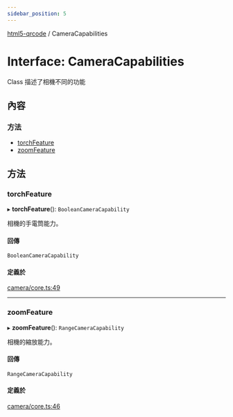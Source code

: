 ```yaml
---
sidebar_position: 5
---
```


[html5-qrcode](../) / CameraCapabilities

# Interface: CameraCapabilities

Class 描述了相機不同的功能
## 內容

### 方法

- [torchFeature](CameraCapabilities.md#torchfeature)
- [zoomFeature](CameraCapabilities.md#zoomfeature)

## 方法

### torchFeature

▸ **torchFeature**(): `BooleanCameraCapability`

相機的手電筒能力。

#### 回傳

`BooleanCameraCapability`

#### 定義於

[camera/core.ts:49](https://github.com/mebjas/html5-qrcode/blob/600717e/src/camera/core.ts#L49)

___

### zoomFeature

▸ **zoomFeature**(): `RangeCameraCapability`

相機的縮放能力。

#### 回傳

`RangeCameraCapability`

#### 定義於

[camera/core.ts:46](https://github.com/mebjas/html5-qrcode/blob/600717e/src/camera/core.ts#L46)